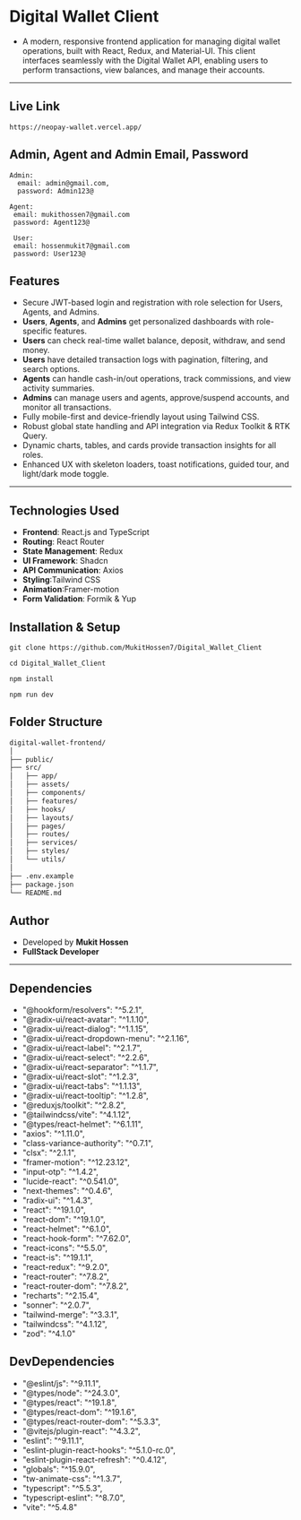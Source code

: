 # Digital Wallet Client

- A modern, responsive frontend application for managing digital wallet operations, built with React, Redux, and Material-UI. This client interfaces seamlessly with the Digital Wallet API, enabling users to perform transactions, view balances, and manage their accounts.

---

## Live Link

```
https://neopay-wallet.vercel.app/
```

## Admin, Agent and Admin Email, Password

```
Admin:
  email: admin@gmail.com,
  password: Admin123@

Agent:
 email: mukithossen7@gmail.com
 password: Agent123@

 User:
 email: hossenmukit7@gmail.com
 password: User123@
```

## Features

- Secure JWT-based login and registration with role selection for Users, Agents, and Admins.
- **Users**, **Agents**, and **Admins** get personalized dashboards with role-specific features.
- **Users** can check real-time wallet balance, deposit, withdraw, and send money.
- **Users** have detailed transaction logs with pagination, filtering, and search options.
- **Agents** can handle cash-in/out operations, track commissions, and view activity summaries.
- **Admins** can manage users and agents, approve/suspend accounts, and monitor all transactions.
- Fully mobile-first and device-friendly layout using Tailwind CSS.
- Robust global state handling and API integration via Redux Toolkit & RTK Query.
- Dynamic charts, tables, and cards provide transaction insights for all roles.
- Enhanced UX with skeleton loaders, toast notifications, guided tour, and light/dark mode toggle.

---

## Technologies Used

- **Frontend**: React.js and TypeScript
- **Routing**: React Router
- **State Management**: Redux
- **UI Framework**: Shadcn
- **API Communication**: Axios
- **Styling**:Tailwind CSS
- **Animation**:Framer-motion
- **Form Validation**: Formik & Yup

## Installation & Setup

```
git clone https://github.com/MukitHossen7/Digital_Wallet_Client
```

```
cd Digital_Wallet_Client
```

```
npm install
```

```
npm run dev
```

## Folder Structure

```bash
digital-wallet-frontend/
│
├── public/
├── src/
│   ├── app/
│   ├── assets/
│   ├── components/
│   ├── features/
│   ├── hooks/
│   ├── layouts/
│   ├── pages/
│   ├── routes/
│   ├── services/
│   ├── styles/
│   └── utils/
│
├── .env.example
├── package.json
└── README.md

```

## Author

- Developed by **Mukit Hossen**
- **FullStack Developer**

---

## Dependencies

- "@hookform/resolvers": "^5.2.1",
- "@radix-ui/react-avatar": "^1.1.10",
- "@radix-ui/react-dialog": "^1.1.15",
- "@radix-ui/react-dropdown-menu": "^2.1.16",
- "@radix-ui/react-label": "^2.1.7",
- "@radix-ui/react-select": "^2.2.6",
- "@radix-ui/react-separator": "^1.1.7",
- "@radix-ui/react-slot": "^1.2.3",
- "@radix-ui/react-tabs": "^1.1.13",
- "@radix-ui/react-tooltip": "^1.2.8",
- "@reduxjs/toolkit": "^2.8.2",
- "@tailwindcss/vite": "^4.1.12",
- "@types/react-helmet": "^6.1.11",
- "axios": "^1.11.0",
- "class-variance-authority": "^0.7.1",
- "clsx": "^2.1.1",
- "framer-motion": "^12.23.12",
- "input-otp": "^1.4.2",
- "lucide-react": "^0.541.0",
- "next-themes": "^0.4.6",
- "radix-ui": "^1.4.3",
- "react": "^19.1.0",
- "react-dom": "^19.1.0",
- "react-helmet": "^6.1.0",
- "react-hook-form": "^7.62.0",
- "react-icons": "^5.5.0",
- "react-is": "^19.1.1",
- "react-redux": "^9.2.0",
- "react-router": "^7.8.2",
- "react-router-dom": "^7.8.2",
- "recharts": "^2.15.4",
- "sonner": "^2.0.7",
- "tailwind-merge": "^3.3.1",
- "tailwindcss": "^4.1.12",
- "zod": "^4.1.0"

## DevDependencies

- "@eslint/js": "^9.11.1",
- "@types/node": "^24.3.0",
- "@types/react": "^19.1.8",
- "@types/react-dom": "^19.1.6",
- "@types/react-router-dom": "^5.3.3",
- "@vitejs/plugin-react": "^4.3.2",
- "eslint": "^9.11.1",
- "eslint-plugin-react-hooks": "^5.1.0-rc.0",
- "eslint-plugin-react-refresh": "^0.4.12",
- "globals": "^15.9.0",
- "tw-animate-css": "^1.3.7",
- "typescript": "^5.5.3",
- "typescript-eslint": "^8.7.0",
- "vite": "^5.4.8"
